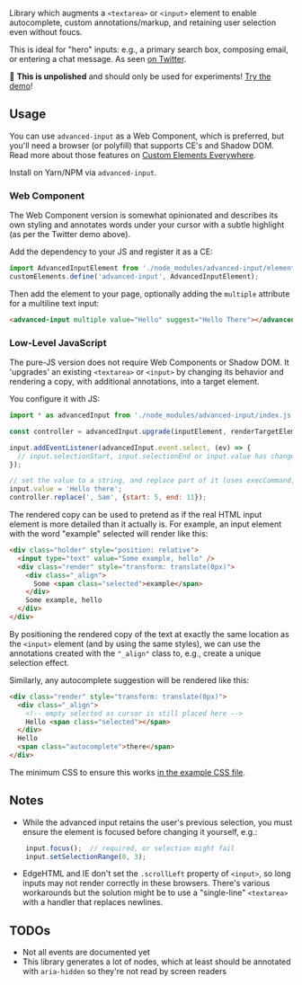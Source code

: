 Library which augments a `<textarea>` or `<input>` element to enable autocomplete, custom annotations/markup, and retaining user selection even without foucs.

This is ideal for "hero" inputs: e.g., a primary search box, composing email, or entering a chat message.
As seen [on Twitter](https://twitter.com/samthor/status/1101283110186967042).

🚨 **This is unpolished** and should only be used for experiments!
[Try the demo](https://samthor.github.io/advanced-input/demo/)!

## Usage

You can use `advanced-input` as a Web Component, which is preferred, but you'll need a browser (or polyfill) that supports CE's and Shadow DOM.
Read more about those features on [Custom Elements Everywhere](https://custom-elements-everywhere.com/).

Install on Yarn/NPM via `advanced-input`.

### Web Component

The Web Component version is somewhat opinionated and describes its own styling and annotates words under your cursor with a subtle highlight (as per the Twitter demo above).

Add the dependency to your JS and register it as a CE:

```js
import AdvancedInputElement from './node_modules/advanced-input/element.js';
customElements.define('advanced-input', AdvancedInputElement);
```

Then add the element to your page, optionally adding the `multiple` attribute for a multiline text input:

```html
<advanced-input multiple value="Hello" suggest="Hello There"></advanced-input>
```

### Low-Level JavaScript

The pure-JS version does not require Web Components or Shadow DOM.
It 'upgrades' an existing `<textarea>` or `<input>` by changing its behavior and rendering a copy, with additional annotations, into a target element.

You configure it with JS:

```js
import * as advancedInput from './node_modules/advanced-input/index.js';

const controller = advancedInput.upgrade(inputElement, renderTargetElement);

input.addEventListener(advancedInput.event.select, (ev) => {
  // input.selectionStart, input.selectionEnd or input.value has changed
});

// set the value to a string, and replace part of it (uses execCommand, so the user can Undo)
input.value = 'Hello there';
controller.replace(', Sam', {start: 5, end: 11});
```

The rendered copy can be used to pretend as if the real HTML input element is more detailed than it actually is.
For example, an input element with the word "example" selected will render like this:

```html
<div class="holder" style="position: relative">
  <input type="text" value="Some example, hello" />
  <div class="render" style="transform: translate(0px)">
    <div class="_align">
      Some <span class="selected">example</span>
    </div>
    Some example, hello
  </div>
</div>
```

By positioning the rendered copy of the text at exactly the same location as the `<input>` element (and by using the same styles), we can use the annotations created with the `"_align"` class to, e.g., create a unique selection effect.

Similarly, any autocomplete suggestion will be rendered like this:

```html
<div class="render" style="transform: translate(0px)">
  <div class="_align">
    <!-- empty selected as cursor is still placed here -->
    Hello <span class="selected"></span>
  </div>
  Hello 
  <span class="autocomplete">there</span>
</div>
```

The minimum CSS to ensure this works [in the example CSS file](example.css).

## Notes

* While the advanced input retains the user's previous selection, you must ensure the element is focused before changing it yourself, e.g.:

```js
    input.focus();  // required, or selection might fail
    input.setSelectionRange(0, 3);
```

* EdgeHTML and IE don't set the `.scrollLeft` property of `<input>`, so long inputs may not render correctly in these browsers.
There's various workarounds but the solution might be to use a "single-line" `<textarea>` with a handler that replaces newlines.

## TODOs

* Not all events are documented yet
* This library generates a lot of nodes, which at least should be annotated with `aria-hidden` so they're not read by screen readers
